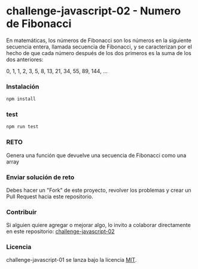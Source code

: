 # challenge-javascript-02 - Numero de Fibonacci

En matemáticas, los números de Fibonacci son los números en la siguiente secuencia entera, llamada secuencia de Fibonacci, y se caracterizan por el hecho de que cada número después de los dos primeros es la suma de los dos anteriores:

0, 1, 1, 2, 3, 5, 8, 13, 21, 34, 55, 89, 144, ...

### Instalación
```bash
npm install
```

### test
```bash
npm run test
```

### RETO

Genera una función que devuelve una secuencia de Fibonacci como una array

### Enviar solución de reto
Debes hacer un "Fork" de este proyecto, revolver los problemas y crear un Pull Request hacia este repositorio.

### Contribuir
Si alguien quiere agregar o mejorar algo, lo invito a colaborar directamente en este repositorio: [challenge-javascript-02](https://github.com/platzimaster/challenge-javascript-02/)

### Licencia
challenge-javascript-01 se lanza bajo la licencia [MIT](https://opensource.org/licenses/MIT).